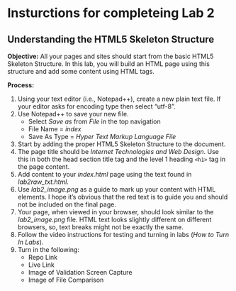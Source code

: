 # Insturctions for completeing Lab 2 
## Understanding the HTML5 Skeleton Structure

**Objective:**
All your pages and sites should start from the basic HTML5 Skeleton Structure. In this lab, you will build an HTML page using this structure and add some content using HTML tags. 

**Process:**
1. Using your text editor (i.e., Notepad++), create a new plain text file. If your editor asks for encoding type then select “utf-8”. 
1. Use Notepad++ to save your new file. 
    * Select *Save as* from *File* in the top navigation
    * File Name = *index*
    * Save As Type = *Hyper Text Markup Language File*
1. Start by adding the proper HTML5 Skeleton Structure to the document.
1. The page title should be *Internet Technologies and Web Design*. Use this in both the head section title tag and the level 1 heading ```<h1>``` tag in the page content.
1. Add content to your *index.html* page using the text found in *lab2raw_txt.html*. 
1. Use *lab2_image.png* as a guide to mark up your content with HTML elements. I hope it’s obvious that the red text is to guide you and should not be included on the final page. 
1. Your page, when viewed in your browser, should look similar to the *lab2_image.png* file. HTML text looks slightly different on different browsers, so, text breaks might not be exactly the same.
1. Follow the video instructions for testing and turning in labs (*How to Turn In Labs*). 
1. Turn in the following:
    * Repo Link
    * Live Link
    * Image of Validation Screen Capture
    * Image of File Comparison

  


